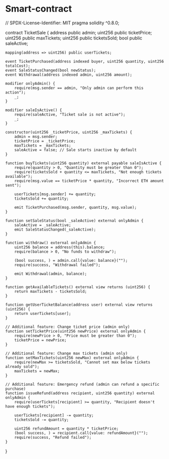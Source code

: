 # Smart-contract
// SPDX-License-Identifier: MIT
pragma solidity ^0.8.0;

contract TicketSale {
    address public admin;
    uint256 public ticketPrice;
    uint256 public maxTickets;
    uint256 public ticketsSold;
    bool public saleActive;
    
    mapping(address => uint256) public userTickets;
    
    event TicketPurchased(address indexed buyer, uint256 quantity, uint256 totalCost);
    event SaleStatusChanged(bool newStatus);
    event Withdrawal(address indexed admin, uint256 amount);
    
    modifier onlyAdmin() {
        require(msg.sender == admin, "Only admin can perform this action");
        _;
    }
    
    modifier saleIsActive() {
        require(saleActive, "Ticket sale is not active");
        _;
    }
    
    constructor(uint256 _ticketPrice, uint256 _maxTickets) {
        admin = msg.sender;
        ticketPrice = _ticketPrice;
        maxTickets = _maxTickets;
        saleActive = false; // Sale starts inactive by default
    }
    
    function buyTickets(uint256 quantity) external payable saleIsActive {
        require(quantity > 0, "Quantity must be greater than 0");
        require(ticketsSold + quantity <= maxTickets, "Not enough tickets available");
        require(msg.value == ticketPrice * quantity, "Incorrect ETH amount sent");
        
        userTickets[msg.sender] += quantity;
        ticketsSold += quantity;
        
        emit TicketPurchased(msg.sender, quantity, msg.value);
    }
    
    function setSaleStatus(bool _saleActive) external onlyAdmin {
        saleActive = _saleActive;
        emit SaleStatusChanged(_saleActive);
    }
    
    function withdraw() external onlyAdmin {
        uint256 balance = address(this).balance;
        require(balance > 0, "No funds to withdraw");
        
        (bool success, ) = admin.call{value: balance}("");
        require(success, "Withdrawal failed");
        
        emit Withdrawal(admin, balance);
    }
    
    function getAvailableTickets() external view returns (uint256) {
        return maxTickets - ticketsSold;
    }
    
    function getUserTicketBalance(address user) external view returns (uint256) {
        return userTickets[user];
    }
    
    // Additional feature: Change ticket price (admin only)
    function setTicketPrice(uint256 newPrice) external onlyAdmin {
        require(newPrice > 0, "Price must be greater than 0");
        ticketPrice = newPrice;
    }
    
    // Additional feature: Change max tickets (admin only)
    function setMaxTickets(uint256 newMax) external onlyAdmin {
        require(newMax >= ticketsSold, "Cannot set max below tickets already sold");
        maxTickets = newMax;
    }
    
    // Additional feature: Emergency refund (admin can refund a specific purchase)
    function issueRefund(address recipient, uint256 quantity) external onlyAdmin {
        require(userTickets[recipient] >= quantity, "Recipient doesn't have enough tickets");
        
        userTickets[recipient] -= quantity;
        ticketsSold -= quantity;
        
        uint256 refundAmount = quantity * ticketPrice;
        (bool success, ) = recipient.call{value: refundAmount}("");
        require(success, "Refund failed");
    }
}
